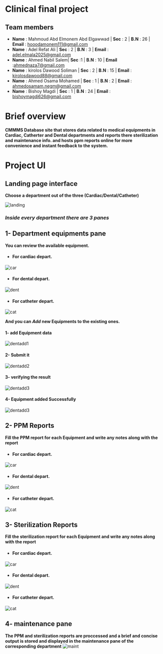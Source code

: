 # **Clinical final project**

## Team members

- **Name** : Mahmoud Abd Elmonem Abd Elgawwad | **Sec** : 2  | **B.N** : 26 | **Email** : hooodamonem111@gmail.com
- **Name** : Adel Refat Ali | **Sec** : 2 | **B.N** : 3 | **Email** : adel.elmala2025@gmail.com
- **Name** : Ahmed Nabil Salem| **Sec** :1 | **B.N** : 10 | **Email** :ahmednaza7@gmail.com 
- **Name** : kirolos Dawood Soliman | **Sec** : 2 | **B.N** : 15 | **Email** : kirolosdawood88@gmail.com
- **Name** : Ahmed Osama Mohamed | **Sec** : 1 | **B.N** : 2 | **Email** : ahmedosamam.negm@gmail.com
- **Name** : Bishoy Magdi | **Sec** : 1 | **B.N** : 24 | **Email** : bishoymagdi626@gmail.com

# Brief overview
**CMMMS Database site that stores data related to medical equipments in Cardiac, Catherter and Dental departments and reports there sterilization and maintenance info. and hosts ppm reports online for more convenience and instant feedback to the system.**

# Project UI

## Landing page interface
**Choose a department out of the three (Cardiac/Dental/Catheter)**

![landing](./screenshots/homenew.png)
  
### _Inside every department there are 3 panes_
## 1- Department equipments pane
**You can review the available equipment.**

- #### For cardiac depart.
 ![car](./screenshots/cardiac.png)
- #### For dental depart.
 ![dent](./screenshots/dent.png)
 - #### For catheter depart.
 ![cat](./screenshots/cat.png)

**And you can _Add_ new Equipments to the existing ones.** 
#### 1- add Equipment data
![dentadd1](./screenshots/dentaddexample.png)
#### 2- Submit it
![dentadd2](./screenshots/dentaddexampleaddbutton.png)
#### 3- verifying the result
![dentadd3](./screenshots/dentaddsuccess.png)
#### 4- Equipment added Successfully
![dentadd3](./screenshots/dentaddedinwebapp.png)


 
 
 
 
 ## 2- PPM Reports
 **Fill the PPM report for each Equipment and write any notes along with the report**
 - #### For cardiac depart.
 ![car](./screenshots/cardiacppm.png)
- #### For dental depart.
 ![dent](./screenshots/addmainrep.png)
 - #### For catheter depart.
 ![cat](./screenshots/catppm.png)

 ## 3- Sterilization Reports
 **Fill the  sterilization report for each Equipment and write any notes along with the report**
 - #### For cardiac depart.
 ![car](./screenshots/cardiacster.png)
- #### For dental depart.
 ![dent](./screenshots/dentster.png)
 - #### For catheter depart.
 ![cat](./screenshots/catster.png)

 ## 4- maintenance pane 
 **The PPM and sterilization reports are proccessed and a brief and concise output is stored and displayed in the maintenance pane of the corresponding department**
 ![maint](./screenshots/maindentreport.png)